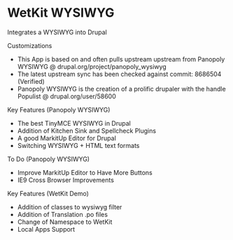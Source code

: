 WetKit WYSIWYG
================
Integrates a WYSIWYG into Drupal

Customizations
* This App is based on and often pulls upstream upstream from Panopoly WYSIWYG @ drupal.org/project/panopoly_wysiwyg
* The latest upstream sync has been checked against commit: 8686504 (Verified)
* Panopoly WYSIWYG is the creation of a prolific drupaler with the handle Populist @ drupal.org/user/58600

Key Features (Panopoly WYSIWYG)
* The best TinyMCE WYSIWYG in Drupal
* Addition of Kitchen Sink and Spellcheck Plugins
* A good MarkitUp Editor for Drupal
* Switching WYSIWYG + HTML text formats

To Do (Panopoly WYSIWYG)
* Improve MarkitUp Editor to Have More Buttons
* IE9 Cross Browser Improvements

Key Features (WetKit Demo)
* Addition of classes to wysiwyg filter
* Addition of Translation .po files
* Change of Namespace to WetKit
* Local Apps Support